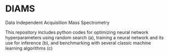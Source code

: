 # DIAMS
Data Independent Acquisition Mass Spectrometry

This repository includes python codes for optimizing neural network hyperparameters using random search (a), training a neural network and its use for inference (b), and benchmarking with several classic machine learning algorithms (c)
